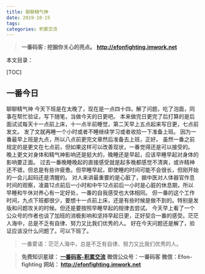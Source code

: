 ```yaml
---
title: 聊聊精气神
date: 2019-10-15
tags: 
categories: 积累交流
---
```


> **一番码客 : 挖掘你关心的亮点。**
> **http://efonfighting.imwork.net**

本文目录：

[TOC]

## 一番今日

 聊聊精气神
今天下班是在太晚了，现在是一点四十四，解了问题，吃了泡面，同事在帮忙验证，写下随笔，当做今天的日更吧。
本来做完日更完了后打算的是后面试试每天十一点前上床，十一点半前睡觉，第二天早上五点起来写日更，七点前发文。
发了文就再睡一个小时或者不睡继续学习或者收拾一下准备上班。
因为一番最早上班是九点，所以八点前更完文章然后准备去上班，正好。
虽然一番之前规定的是更文在七点前，但如果这样可以改善现状，一番觉得还是可以接受的。
晚上更文对身体和精气神影响还是挺大的，晚睡还是早起，应该早睡早起对身体的影响要正面。
过去一番晚睡晚起的直接感受就是起多晚都感觉不清爽，或许精神还不错，但总是有些许疲惫。但早睡早起，即使睡的时间可能不会很长，但刚开始的一会儿起码还是清醒的。
对人来讲最重要的是心脏了，据中医对人体器官作息时间的观察，凌晨12点前后一小时和中午12点前后一小时是心脏的休息期，所以早睡和午休对养心有一定好处，一番的自我感受也大体相同。
但一番的这个工作时间，九点下班都很少，要想十一点前上床，还是有些时候是做不到的。特别是发版和问题攻关的时候。但还是要按照早睡早起的规律去尝试。
今天早上看了一个公众号的作者也谈了加班的消极影响和坚持早起日更，正好契合一番的感受。茫茫人海中，总是不乏有自律、努力又比我们优秀的人。
好在今天问题还是解了，验证应该没什么问题了。可以下班了。 



> 一番雾语：茫茫人海中，总是不乏有自律、努力又比我们优秀的人。



> **免费知识星球： [一番码客-积累交流]([wwww](https://t.zsxq.com/NRVBURr))**
> **微信公众号：一番码客**
> **微信：Efon-fighting**
> **网站： http://efonfighting.imwork.net**